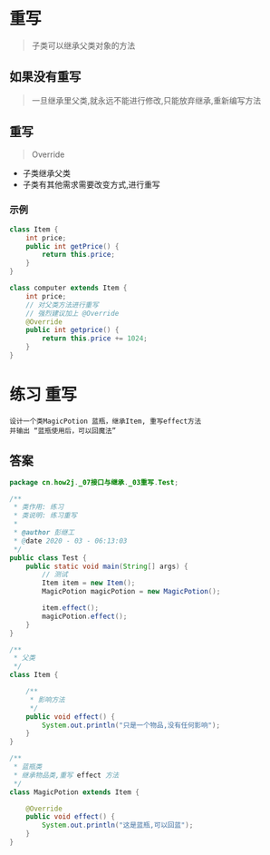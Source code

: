 # 重写
> 子类可以继承父类对象的方法

## 如果没有重写
> 一旦继承里父类,就永远不能进行修改,只能放弃继承,重新编写方法

## 重写
> Override

* 子类继承父类
* 子类有其他需求需要改变方式,进行重写

### 示例

```java
class Item {
	int price;
	public int getPrice() {
		return this.price;
	}
}

class computer extends Item {
	int price;
	// 对父类方法进行重写
	// 强烈建议加上 @Override
	@Override
	public int getprice() {
		return this.price += 1024;
	}
}
```

# 练习 重写

```text
设计一个类MagicPotion 蓝瓶，继承Item, 重写effect方法
并输出 “蓝瓶使用后，可以回魔法” 
```

## 答案

```java
package cn.how2j._07接口与继承._03重写.Test;

/**
 * 类作用: 练习
 * 类说明: 练习重写
 *
 * @author 彭继工
 * @date 2020 - 03 - 06:13:03
 */
public class Test {
    public static void main(String[] args) {
        // 测试
        Item item = new Item();
        MagicPotion magicPotion = new MagicPotion();

        item.effect();
        magicPotion.effect();
    }
}

/**
 * 父类
 */
class Item {

    /**
     * 影响方法
     */
    public void effect() {
        System.out.println("只是一个物品,没有任何影响");
    }
}

/**
 * 蓝瓶类
 * 继承物品类,重写 effect 方法
 */
class MagicPotion extends Item {

    @Override
    public void effect() {
        System.out.println("这是蓝瓶,可以回蓝");
    }
}
```